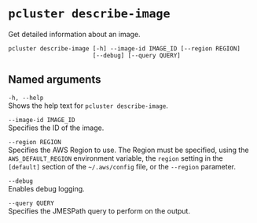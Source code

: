 # `pcluster describe-image`<a name="pcluster.describe-image-v3"></a>

Get detailed information about an image\.

```
pcluster describe-image [-h] --image-id IMAGE_ID [--region REGION]
                        [--debug] [--query QUERY]
```

## Named arguments<a name="pcluster-v3.describe-image.namedargs"></a>

`-h, --help`  
Shows the help text for `pcluster describe-image`\.

`--image-id IMAGE_ID`  
Specifies the ID of the image\.

`--region REGION`  
Specifies the AWS Region to use\. The Region must be specified, using the `AWS_DEFAULT_REGION` environment variable, the `region` setting in the `[default]` section of the `~/.aws/config` file, or the `--region` parameter\.

`--debug`  
Enables debug logging\.

`--query QUERY`  
Specifies the JMESPath query to perform on the output\.
